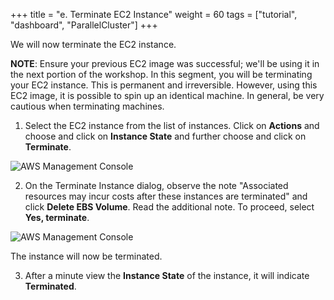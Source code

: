 +++
title = "e. Terminate EC2 Instance"
weight = 60
tags = ["tutorial", "dashboard", "ParallelCluster"]
+++

We will now terminate the EC2 instance.

**NOTE**: Ensure your previous EC2 image was successful; we'll be using it in the next portion of the workshop. In this segment, you will be terminating your EC2 instance. This is permanent and irreversible. However, using this EC2 image, it is possible to spin up an identical machine. In general, be very cautious when terminating machines.

1.	Select the EC2 instance from the list of instances. Click on **Actions** and choose and click on **Instance State** and further choose and click on **Terminate**.

![AWS Management Console](/images/hpc-aws-parallelcluster-workshop/EC2InstanceTerminate-2.png)


2.	On the Terminate Instance dialog, observe the note "Associated resources may incur costs after these instances are terminated" and click  **Delete EBS Volume**. Read the additional note. To proceed, select **Yes, terminate**.


![AWS Management Console](/images/hpc-aws-parallelcluster-workshop/EC2InstanceTerminateConfirm-2.png)

The instance will now be terminated.

3.	After a minute view the **Instance State** of the instance, it will indicate **Terminated**.
